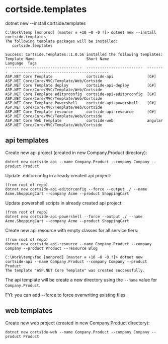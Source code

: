 # cortside.templates

dotnet new --install cortside.templates

```
C:\Work\temp [nonprod] [master ≡ +10 ~0 -0 !]> dotnet new --install cortside.templates
The following template packages will be installed:
   cortside.templates

Success: Cortside.Templates::1.0.56 installed the following templates:
Template Name                       Short Name                 Language  Tags
----------------------------------  -------------------------  --------  -------------------------------------------
ASP.NET Core Template               cortside-api               [C#]      ASP.NET Core/Core/MVC/Template/Web/Cortside
ASP.NET Core Template deploy        cortside-api-deploy        [C#]      ASP.NET Core/Core/MVC/Template/Web/Cortside
ASP.NET Core Template editorconfig  cortside-api-editorconfig  [C#]      ASP.NET Core/Core/MVC/Template/Web/Cortside
ASP.NET Core Template Powershell    cortside-api-powershell    [C#]      ASP.NET Core/Core/MVC/Template/Web/Cortside
ASP.NET Core Template resource      cortside-api-resource      [C#]      ASP.NET Core/Core/MVC/Template/Web/Cortside
ASP.NET Core Web Template           cortside-web               angular   ASP.NET Core/Core/MVC/Template/Web/Cortside
```

## api templates

Create new api project (created in new Company.Product directory):

```
dotnet new cortside-api --name Company.Product --company Company --product Product
```

Update .editorconfig in already created api project:

```
(from root of repo)
dotnet new cortside-api-editorconfig --force --output ./ --name Acme.ShoppingCart --company Acme --product ShoppingCart
```

Update powershell scripts in already created api project:

```
(from root of repo)
dotnet new cortside-api-powershell --force --output ./ --name Acme.ShoppingCart --company Acme --product ShoppingCart
```

Create new api resource with empty classes for all service tiers:

```
(from root of repo)
dotnet new cortside-api-resource --name Company.Product --company Company --product Product --resource Blog
```

```
C:\Work\temp\foo [nonprod] [master ≡ +10 ~0 -0 !]> dotnet new cortside-api --name Company.Product --company Company --product Product
The template "ASP.NET Core Template" was created successfully.
```

The api template will be create a new directory using the `--name` value for `Company.Product`.

FYI: you can add --force to force overwriting existing files

## web templates

Create new web project (created in new Company.Product directory):

```
dotnet new cortside-web --name Company.Product --company Company --product Product
```
